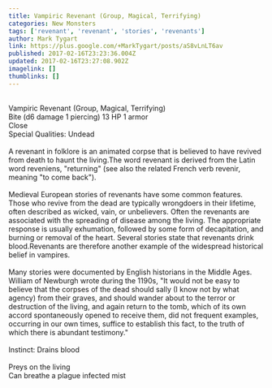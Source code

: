 ```yaml
---
title: Vampiric Revenant (Group, Magical, Terrifying)
categories: New Monsters
tags: ['revenant', 'revenant', 'stories', 'revenants']
author: Mark Tygart
link: https://plus.google.com/+MarkTygart/posts/aS8vLnLT6av
published: 2017-02-16T23:23:36.004Z
updated: 2017-02-16T23:27:08.902Z
imagelink: []
thumblinks: []
---
```


<br />Vampiric Revenant	(Group, Magical, Terrifying)<br />Bite (d6 damage 1 piercing)	13 HP	1 armor<br />Close<br />Special Qualities: Undead<br /><br />A revenant in folklore is an animated corpse that is believed to have revived from death to haunt the living.The word revenant is derived from the Latin word reveniens, &quot;returning&quot; (see also the related French verb revenir, meaning &quot;to come back&quot;). <br /><br />Medieval European stories of revenants have some common features. Those who revive from the dead are typically wrongdoers in their lifetime, often described as wicked, vain, or unbelievers. Often the revenants are associated with the spreading of disease among the living. The appropriate response is usually exhumation, followed by some form of decapitation, and burning or removal of the heart. Several stories state that revenants drink blood.Revenants are therefore another example of the widespread historical belief in vampires. <br /><br />Many stories were documented by English historians in the Middle Ages. William of Newburgh wrote during the 1190s, &quot;It would not be easy to believe that the corpses of the dead should sally (I know not by what agency) from their graves, and should wander about to the terror or destruction of the living, and again return to the tomb, which of its own accord spontaneously opened to receive them, did not frequent examples, occurring in our own times, suffice to establish this fact, to the truth of which there is abundant testimony.&quot; <br /><br />Instinct: Drains blood<br /><br />Preys on the living<br />Can breathe a plague infected mist